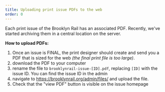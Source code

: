 ```yaml
---
title: Uploading print issue PDFs to the web
order: 0
---
```

Each print issue of the Brooklyn Rail has an associated PDF. Recently, we've started archiving them in a central location on the server.

**How to upload PDFs:**

1. Once an issue is FINAL, the print designer should create and send you a PDF that is sized for the web _(the final print file is too large)_.
1. download the PDF to your computer
1. rename the file to `brooklynrail-issue-[ID].pdf`, replacing `[ID]` with the issue ID. You can find the issue ID in the admin
1. navigate to https://brooklynrail.org/admin/files/ and upload the file.
1. Check that the "view PDF" button is visible on the issue homepage